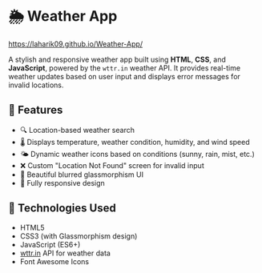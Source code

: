 
# 🌦️ Weather App
 https://laharik09.github.io/Weather-App/

 
A stylish and responsive weather app built using **HTML**, **CSS**, and **JavaScript**, powered by the `wttr.in` weather API. It provides real-time weather updates based on user input and displays error messages for invalid locations.

## 🚀 Features

- 🔍 Location-based weather search
- 🌡️ Displays temperature, weather condition, humidity, and wind speed
- 🌤️ Dynamic weather icons based on conditions (sunny, rain, mist, etc.)
- ❌ Custom "Location Not Found" screen for invalid input
- 🎨 Beautiful blurred glassmorphism UI
- 📱 Fully responsive design

## 🔧 Technologies Used

- HTML5
- CSS3 (with Glassmorphism design)
- JavaScript (ES6+)
- [wttr.in](https://wttr.in/:help) API for weather data
- Font Awesome Icons

